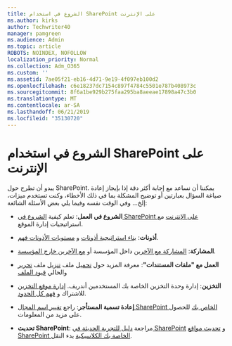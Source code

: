 ```yaml
---
title: الشروع في استخدام SharePoint على الإنترنت
ms.author: kirks
author: Techwriter40
manager: pamgreen
ms.audience: Admin
ms.topic: article
ROBOTS: NOINDEX, NOFOLLOW
localization_priority: Normal
ms.collection: Adm_O365
ms.custom: ''
ms.assetid: 7ae05f21-eb16-4d71-9e19-4f097eb100d2
ms.openlocfilehash: c6e18237dc7154c897f4784c5501e787b408973c
ms.sourcegitcommit: 8f6a1be929b275faa295ba8aeeae17898a47c3b0
ms.translationtype: MT
ms.contentlocale: ar-SA
ms.lasthandoff: 06/21/2019
ms.locfileid: "35130720"
---
```

# <a name="get-started-with-sharepoint-online"></a>الشروع في استخدام SharePoint على الإنترنت

يبدو أن تطرح حول SharePoint. يمكننا أن نساعد مع إجابة أكثر دقة إذا بإيجاز إعادة صياغة السؤال بعبارتين أو توضيح المشكلة بما في ذلك الأخطاء، وكنت تستخدم ميزات، إلخ... وفي الوقت نفسه وفيما يلي بعض الأسئلة الشائعة:



- **الشروع في العمل**: تعلم كيفية [الشروع في SharePoint على الإنترنت](https://docs.microsoft.com/sharepoint/introduction) مع استراتيجيات إدارة الموقع.

- **أذونات**: [بناء استراتيجية أذونات](https://docs.microsoft.com/sharepoint/default-sharepoint-groups) و [مستويات الأذونات فهم](https://docs.microsoft.com/sharepoint/understanding-permission-levels).

- **المشاركة**: [المشاركة مع الآخرين](https://docs.microsoft.com/sharepoint/default-sharepoint-groups) داخل المؤسسة أو [مع الآخرين خارج المؤسسة](https://docs.microsoft.com/sharepoint/external-sharing-overview).

- **العمل مع "ملفات المستندات"**: معرفة المزيد حول [تحميل](https://support.office.com/article/Upload-a-folder-or-files-to-a-document-library-eb18fcba-c953-4d45-8d90-8da66edeacdb) ملف [تنزيل](https://support.office.com/article/Download-files-and-folders-from-OneDrive-or-SharePoint-5c7397b7-19c7-4893-84fe-d02e8fa5df05) ملف [تحرير](https://support.office.com/article/Edit-a-document-in-a-document-library-02d8497f-1c13-4114-949a-b8466f639b07) والحالي [قيود الملف](https://support.office.com/article/invalid-file-names-and-file-types-in-onedrive-onedrive-for-business-and-sharepoint-64883a5d-228e-48f5-b3d2-eb39e07630fa?ui=en-US&amp;rs=en-US&amp;ad=US)

- **التخزين**: إدارة وحدة التخزين الخاصة بك المستخدمين أندريف</a>. [إدارة موقع التخزين](https://docs.microsoft.com/sharepoint/manage-site-collection-storage-limits) للاشتراك و [فهم كل الحدود](https://docs.microsoft.com/office365/servicedescriptions/sharepoint-online-service-description/sharepoint-online-limits).

- **إعادة تسمية المستأجر**: راجع [تغيير اسم المجال SharePoint الخاص بك](https://docs.microsoft.com/sharepoint/change-your-sharepoint-domain-name) للحصول على مزيد من المعلومات.

- **تحديث SharePoint**: مراجعة [دليل للتجربة الحديثة في SharePoint](https://docs.microsoft.com/sharepoint/guide-to-sharepoint-modern-experience) و [تحديث مواقع SharePoint الخاصة بك الكلاسيكية](https://docs.microsoft.com/sharepoint/dev/transform/modernize-classic-sites) بدء النقل.

